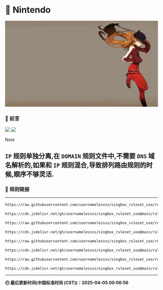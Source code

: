 
# 🧸 Nintendo
![](https://raw.githubusercontent.com/usernamelessss/picture-bed/main/images/202504042256831.jpg)
### 📣 前言
![](https://shields.io/badge/-移除重复规则-ff69b4) ![](https://shields.io/badge/-IP&nbsp;规则单独存放不与&nbsp;DOMAIN&nbsp;等混合-green)
> [!NOTE]
**`IP` 规则单独分离,在 `DOMAIN` 规则文件中,不需要 `DNS` 域名解析的,如果和 `IP` 规则混合,导致排列路由规则的时候,顺序不够灵活.**
---

###  🔗 规则链接
---

```url
https://raw.githubusercontent.com/usernamelessss/singbox_ruleset_use/refs/heads/main/rule/Nintendo/Nintendo_IP.json
```

```url
https://cdn.jsdelivr.net/gh/usernamelessss/singbox_ruleset_use@main/rule/Nintendo/Nintendo_IP.json
```

```url
https://raw.githubusercontent.com/usernamelessss/singbox_ruleset_use/refs/heads/main/rule/Nintendo/Nintendo_IP.srs
```

```url
https://cdn.jsdelivr.net/gh/usernamelessss/singbox_ruleset_use@main/rule/Nintendo/Nintendo_IP.srs
```

```url
https://raw.githubusercontent.com/usernamelessss/singbox_ruleset_use/refs/heads/main/rule/Nintendo/Nintendo_No_IP.json
```

```url
https://cdn.jsdelivr.net/gh/usernamelessss/singbox_ruleset_use@main/rule/Nintendo/Nintendo_No_IP.json
```

```url
https://raw.githubusercontent.com/usernamelessss/singbox_ruleset_use/refs/heads/main/rule/Nintendo/Nintendo_No_IP.srs
```

```url
https://cdn.jsdelivr.net/gh/usernamelessss/singbox_ruleset_use@main/rule/Nintendo/Nintendo_No_IP.srs
```

---
**⏲️ 最后更新时间(中国标准时间 (CST))：2025-04-05 00:06:56**